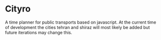 # Cityro
A time planner for public transports based on javascript.
At the current time of development the cities tehran and shiraz will most likely be added but future iterations may change this.
